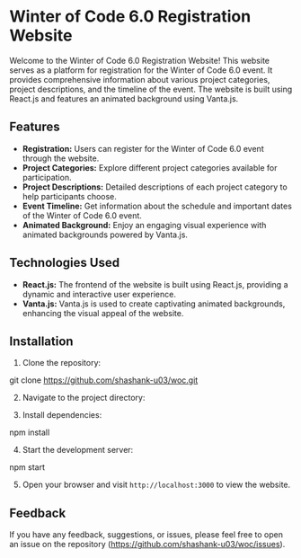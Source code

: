 # Winter of Code 6.0 Registration Website

Welcome to the Winter of Code 6.0 Registration Website! This website serves as a platform for registration for the Winter of Code 6.0 event. It provides comprehensive information about various project categories, project descriptions, and the timeline of the event. The website is built using React.js and features an animated background using Vanta.js.

## Features

- **Registration:** Users can register for the Winter of Code 6.0 event through the website.
- **Project Categories:** Explore different project categories available for participation.
- **Project Descriptions:** Detailed descriptions of each project category to help participants choose.
- **Event Timeline:** Get information about the schedule and important dates of the Winter of Code 6.0 event.
- **Animated Background:** Enjoy an engaging visual experience with animated backgrounds powered by Vanta.js.

## Technologies Used

- **React.js:** The frontend of the website is built using React.js, providing a dynamic and interactive user experience.
- **Vanta.js:** Vanta.js is used to create captivating animated backgrounds, enhancing the visual appeal of the website.

## Installation

1. Clone the repository:

git clone https://github.com/shashank-u03/woc.git

2. Navigate to the project directory:

3. Install dependencies:

npm install

4. Start the development server:

npm start

5. Open your browser and visit `http://localhost:3000` to view the website.

## Feedback

If you have any feedback, suggestions, or issues, please feel free to open an issue on the repository
(https://github.com/shashank-u03/woc/issues).






